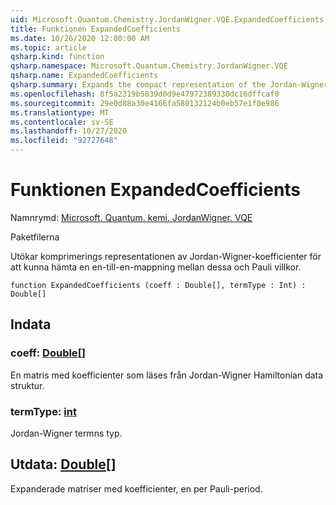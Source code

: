```yaml
---
uid: Microsoft.Quantum.Chemistry.JordanWigner.VQE.ExpandedCoefficients
title: Funktionen ExpandedCoefficients
ms.date: 10/26/2020 12:00:00 AM
ms.topic: article
qsharp.kind: function
qsharp.namespace: Microsoft.Quantum.Chemistry.JordanWigner.VQE
qsharp.name: ExpandedCoefficients
qsharp.summary: Expands the compact representation of the Jordan-Wigner coefficients in order to obtain a one-to-one mapping between these and Pauli terms.
ms.openlocfilehash: 8f5a2319b5839d0d9e47972389330dc16dffcaf0
ms.sourcegitcommit: 29e0d88a30e4166fa580132124b0eb57e1f0e986
ms.translationtype: MT
ms.contentlocale: sv-SE
ms.lasthandoff: 10/27/2020
ms.locfileid: "92727648"
---
```

# <a name="expandedcoefficients-function"></a>Funktionen ExpandedCoefficients

Namnrymd: [Microsoft. Quantum. kemi. JordanWigner. VQE](xref:Microsoft.Quantum.Chemistry.JordanWigner.VQE)

Paketfilerna [](https://nuget.org/packages/)


Utökar komprimerings representationen av Jordan-Wigner-koefficienter för att kunna hämta en en-till-en-mappning mellan dessa och Pauli villkor.

```qsharp
function ExpandedCoefficients (coeff : Double[], termType : Int) : Double[]
```


## <a name="input"></a>Indata

### <a name="coeff--double"></a>coeff: [Double](xref:microsoft.quantum.lang-ref.double)[]

En matris med koefficienter som läses från Jordan-Wigner Hamiltonian data struktur.


### <a name="termtype--int"></a>termType: [int](xref:microsoft.quantum.lang-ref.int)

Jordan-Wigner termns typ.



## <a name="output--double"></a>Utdata: [Double](xref:microsoft.quantum.lang-ref.double)[]

Expanderade matriser med koefficienter, en per Pauli-period.